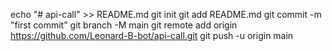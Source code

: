 echo "# api-call" >> README.md
git init
git add README.md
git commit -m "first commit"
git branch -M main
git remote add origin https://github.com/Leonard-B-bot/api-call.git
git push -u origin main
